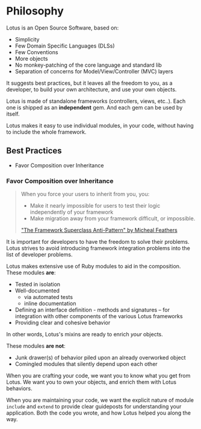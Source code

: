 # Philosophy

Lotus is an Open Source Software, based on:

* Simplicity
* Few Domain Specific Languages (DLSs)
* Few Conventions
* More objects
* No monkey-patching of the core language and standard lib
* Separation of concerns for Model/View/Controller (MVC) layers

It suggests best practices, but it leaves all the freedom to you, as a developer, to build your own architecture, and use your own objects.

Lotus is made of standalone frameworks (controllers, views, etc..).
Each one is shipped as an **independent** gem.
And each gem can be used by itself.

Lotus makes it easy to use individual modules, in your code, without having to include the whole framework.

## Best Practices

* Favor Composition over Inheritance

### Favor Composition over Inheritance

> When you force your users to inherit from you, you:
>
> * Make it nearly impossible for users to test their logic independently of your framework
> * Make migration away from your framework difficult, or impossible.
>
> ["The Framework Superclass Anti-Pattern" by Micheal Feathers](http://michaelfeathers.typepad.com/michael_feathers_blog/2013/01/the-framework-superclass-anti-pattern.html)

It is important for developers to have the freedom to solve their problems.
Lotus strives to avoid introducing framework integration problems into the list of developer problems.

Lotus makes extensive use of Ruby modules to aid in the composition.
These modules **are**:

* Tested in isolation
* Well-documented
  - via automated tests
  - inline documentation
* Defining an interface definition - methods and signatures – for integration with other components of the various Lotus frameworks
* Providing clear and cohesive behavior

In other words, Lotus's mixins are ready to enrich *your* objects.

These modules **are not**:

* Junk drawer(s) of behavior piled upon an already overworked object
* Comingled modules that silently depend upon each other

When you are crafting your code, we want you to know what you get from Lotus.
We want you to own your objects, and enrich them with Lotus behaviors.

When you are maintaining your code, we want the explicit nature of module `include` and `extend` to provide clear guideposts for understanding your application.
Both the code you wrote, and how Lotus helped you along the way.
